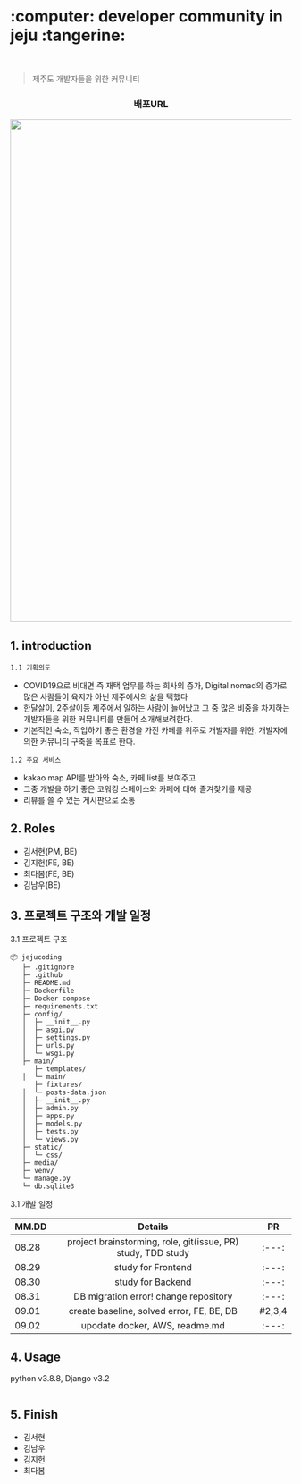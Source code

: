 
<h1> :computer: developer community in jeju :tangerine:  </h1>
<br>

> 제주도 개발자들을 위한 커뮤니티

<h3> <p align='center'><b>  배포URL </b></p> </h3>

<p align='center'><img src='(preview 동영상).gif?raw=1' width = '900' ></p>


## 1. introduction
`1.1 기획의도`
- COVID19으로 비대면 즉 재택 업무를 하는 회사의 증가, Digital nomad의 증가로 많은 사람들이 육지가 아닌 제주에서의 삶을 택했다
- 한달살이, 2주살이등 제주에서 일하는 사람이 늘어났고 그 중 많은 비중을 차지하는 개발자들을 위한 커뮤니티를 만들어 소개해보려한다. 
- 기본적인 숙소, 작업하기 좋은 환경을 가진 카페를 위주로 개발자를 위한, 개발자에 의한 커뮤니티 구축을 목표로 한다.

`1.2 주요 서비스`
- kakao map API를 받아와 숙소, 카페 list를 보여주고
- 그중 개발을 하기 좋은 코워킹 스페이스와 카페에 대해 즐겨찾기를 제공
- 리뷰를 쓸 수 있는 게시판으로 소통

## 2. Roles

- 김서현(PM, BE)
- 김지헌(FE, BE) 
- 최다봄(FE, BE)
- 김남우(BE) 


## 3. 프로젝트 구조와 개발 일정
3.1 프로젝트 구조

```
📦 jejucoding	
   ├─ .gitignore
   ├─ .github
   ├─ README.md
   ├─ Dockerfile
   ├─ Docker compose		
   ├─ requirements.txt		
   ├─ config/	          
   │  ├─ __init__.py
   │  ├─ asgi.py
   │  ├─ settings.py
   │  ├─ urls.py
   │  └─ wsgi.py
   ├─ main/
      ├─ templates/	
   │  └─ main/
      ├─ fixtures/
   │  └─ posts-data.json
   │  ├─ __init__.py
   │  ├─ admin.py
   │  ├─ apps.py
   │  ├─ models.py
   │  ├─ tests.py
   │  └─ views.py
   ├─ static/
   │  └─ css/
   ├─ media/
   ├─ venv/
   └─ manage.py
   └─ db.sqlite3

```

3.1 개발 일정 

| MM.DD | Details | PR | 
|---|:---:|:---:|
| 08.28 | project brainstorming, role, git(issue, PR) study, TDD study |:---:|
| 08.29 | study for Frontend |:---:|
| 08.30 | study for Backend |:---:|
| 08.31 | DB migration error! change repository |:---:|
| 09.01 | create baseline, solved error, FE, BE, DB | #2,3,4 |
| 09.02 | upodate docker, AWS, readme.md |:---:|


## 4. Usage
python v3.8.8, Django v3.2

```
```


## 5. Finish
- 김서현
- 김남우
- 김지헌
- 최다봄


